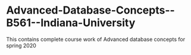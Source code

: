 # Advanced-Database-Concepts--B561--Indiana-University
This contains complete course work of Advanced database concepts for spring 2020
